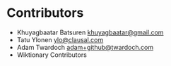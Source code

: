 # Contributors

- Khuyagbaatar Batsuren <khuyagbaatar@gmail.com>
- Tatu Ylonen <ylo@clausal.com>
- Adam Twardoch <adam+github@twardoch.com>
- Wiktionary Contributors
